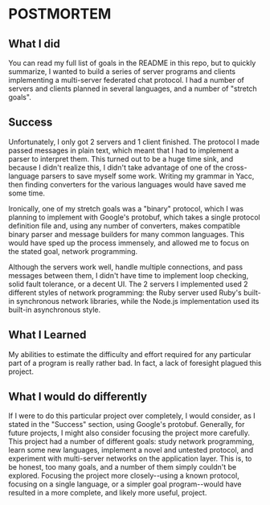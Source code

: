 # POSTMORTEM

## What I did

You can read my full list of goals in the README in this repo, but to
quickly summarize, I wanted to build a series of server programs and
clients implementing a multi-server federated chat protocol.  I had
a number of servers and clients planned in several languages, and a number
of "stretch goals".

## Success

Unfortunately, I only got 2 servers and 1 client finished. The protocol
I made passed messages in plain text, which meant that I had to
implement a parser to interpret them. This turned out to be a huge time
sink, and because I didn't realize this, I didn't take advantage of one of
the cross-language parsers to save myself some work. Writing my grammar in
Yacc, then finding converters for the various languages would have saved
me some time.

Ironically, one of my stretch goals was a "binary" protocol, which I was
planning to implement with Google's protobuf, which takes a single
protocol definition file and, using any number of converters, makes
compatible binary parser and message builders for many common languages.
This would have sped up the process immensely, and allowed me to focus on
the stated goal, network programming.

Although the servers work well, handle multiple connections, and pass
messages between them, I didn't have time to implement loop checking,
solid fault tolerance, or a decent UI. The 2 servers I implemented used
2 different styles of network programming: the Ruby server used Ruby's
built-in synchronous network libraries, while the Node.js implementation
used its built-in asynchronous style.

## What I Learned

My abilities to estimate the difficulty and effort required for any
particular part of a program is really rather bad. In fact, a lack of
foresight plagued this project.

## What I would do differently

If I were to do this particular project over completely, I would consider,
as I stated in the "Success" section, using Google's protobuf. Generally,
for future projects, I might also consider focusing the project more
carefully.  This project had a number of different goals: study network
programming, learn some new languages, implement a novel and untested
protocol, and experiment with multi-server networks on the application
layer. This is, to be honest, too many goals, and a number of them simply
couldn't be explored.  Focusing the project more closely--using a known
protocol, focusing on a single language, or a simpler goal program--would
have resulted in a more complete, and likely more useful, project.
